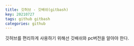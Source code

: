 ```yaml
---
title: 깃허브 - 깃배쉬(gitbash)
key: 20210727
tags: github gitbash
categories: github
---
```

  

깃허브를 편리하게 사용하기 위해선 깃배쉬와 pc버전을 알아야 한다.

